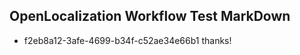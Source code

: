 ## OpenLocalization Workflow Test MarkDown
* f2eb8a12-3afe-4699-b34f-c52ae34e66b1 
thanks!<!--HONumber=Mar16_HO3-->
